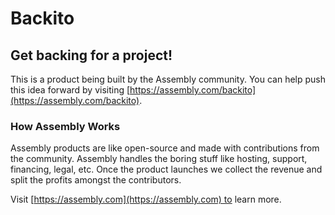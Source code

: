 # Backito

## Get backing for a project!

This is a product being built by the Assembly community. You can help push this idea forward by visiting [https://assembly.com/backito](https://assembly.com/backito).

### How Assembly Works

Assembly products are like open-source and made with contributions from the community. Assembly handles the boring stuff like hosting, support, financing, legal, etc. Once the product launches we collect the revenue and split the profits amongst the contributors.

Visit [https://assembly.com](https://assembly.com) to learn more.
